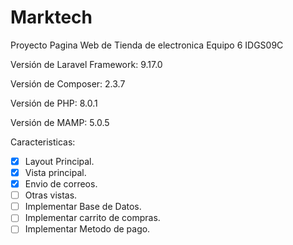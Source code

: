 # Marktech
Proyecto Pagina Web de Tienda de electronica
Equipo 6 IDGS09C

Versión de Laravel Framework:
9.17.0

Versión de Composer:
2.3.7

Versión de PHP:
8.0.1

Versión de MAMP:
5.0.5

Caracteristicas:
- [x] Layout Principal.
- [x] Vista principal.
- [x] Envio de correos.
- [ ] Otras vistas.
- [ ] Implementar Base de Datos.
- [ ] Implementar carrito de compras.
- [ ] Implementar Metodo de pago.
